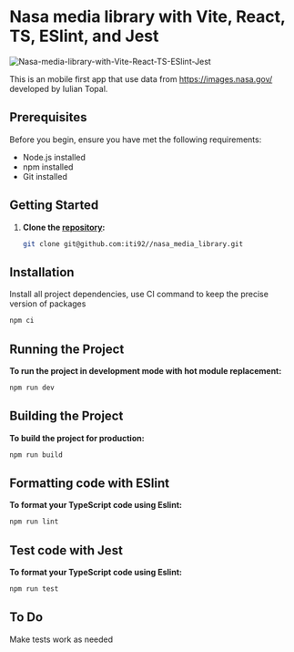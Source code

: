 # Nasa media library with Vite, React, TS, ESlint, and Jest

![Nasa-media-library-with-Vite-React-TS-ESlint-Jest](https://i.postimg.cc/FHwWXz37/Nasa-media-library-with-Vite-React-TS-ESlint-Jest.png)

This is an mobile first app that use data from https://images.nasa.gov/ developed by Iulian Topal.

## Prerequisites

Before you begin, ensure you have met the following requirements:

- Node.js installed
- npm installed
- Git installed

## Getting Started

1. **Clone the [repository](git@github.com:iti92//nasa_media_library.git):**

   ```bash
   git clone git@github.com:iti92//nasa_media_library.git
   ```

## Installation

Install all project dependencies, use CI command to keep the precise version of packages

```bash
npm ci
```

## Running the Project

**To run the project in development mode with hot module replacement:**

```bash
npm run dev
```

## Building the Project

**To build the project for production:**

```bash
npm run build
```

## Formatting code with ESlint

**To format your TypeScript code using Eslint:**

```bash
npm run lint
```

## Test code with Jest

**To format your TypeScript code using Eslint:**

```bash
npm run test
```


## To Do

Make tests work as needed